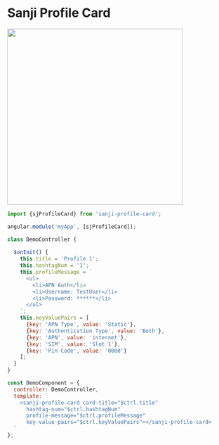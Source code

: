 # Sanji Profile Card

<img src="https://user-images.githubusercontent.com/880569/42014956-a0d954e0-7ad7-11e8-8337-63ce840d3c90.png" width="400px" />

```js
import {sjProfileCard} from 'sanji-profile-card';

angular.module('myApp', [sjProfileCard]);

class DemoController {
  
  $onInit() {
    this.title = 'Profile 1';
    this.hashtagNum = '1';
    this.profileMessage = `
      <ul>
        <li>APN Auth</li>
        <li>Username: TestUser</li>
        <li>Password: ******</li>
      </ul>
    `;
    this.keyValuePairs = [
      {key: 'APN Type', value: 'Static'},
      {key: 'Authentication Type', value: 'Both'},
      {key: 'APN', value: 'internet'},
      {key: 'SIM', value: 'Slot 1'},
      {key: 'Pin Code', value: '0000'}
    ];
  }
}

const DemoComponent = {
  controller: DemoController,
  template: `
    <sanji-profile-card card-title="$ctrl.title"
      hashtag-num="$ctrl.hashtagNum"
      profile-message="$ctrl.profileMessage"
      key-value-pairs="$ctrl.keyValuePairs"></sanji-profile-card>
  `
};
```
